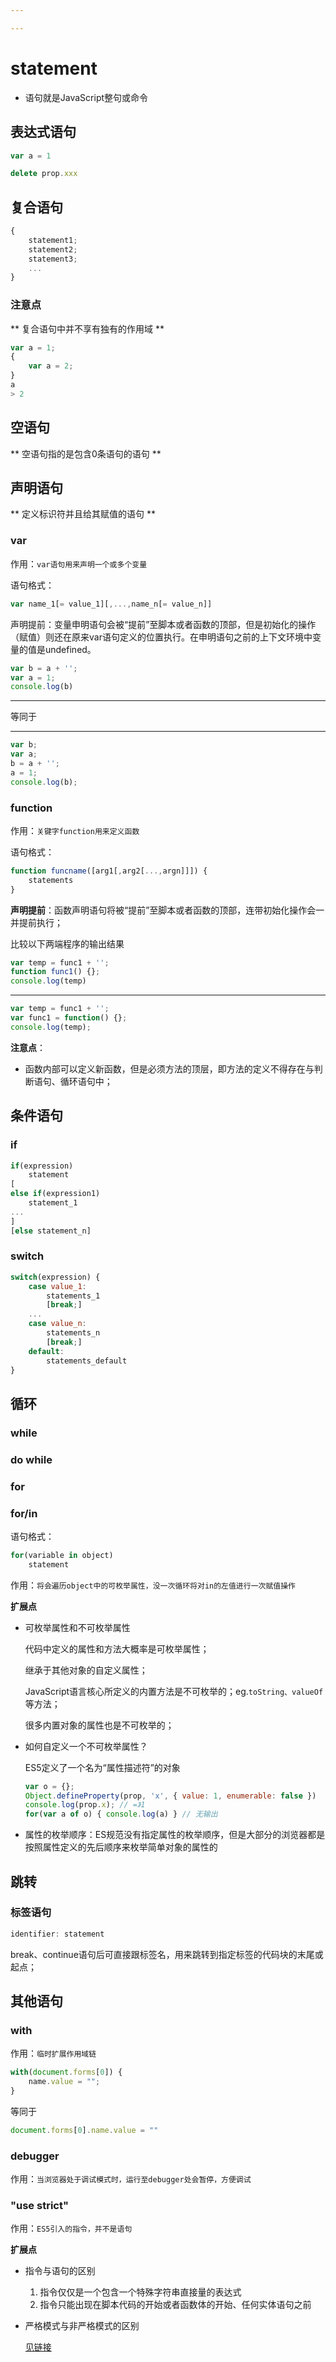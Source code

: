 ```yaml
---

---
```


# statement

* 语句就是JavaScript整句或命令

## 表达式语句

<!--由运算符组成的具有副作用的语句-->

~~~js
var a = 1
~~~

<!--不一定存在左值,由几元运算符决定-->

~~~js
delete prop.xxx
~~~

<!--函数调用从形式上来说是一种表达式，但是我们认为他们也是语句-->

<!--因为函数在调用的时候大概率是产生了副作用-->

## 复合语句

<!--格式-->

~~~js
{
    statement1;
    statement2;
    statement3;
    ...
}
~~~

<!--if循环、for语句等后面常跟复合语句-->

<!--用来表示这些子语句依次执行，并且作为前面语句的后一句语句执行-->

### 注意点

** 复合语句中并不享有独有的作用域 **

~~~js
var a = 1;
{
    var a = 2;
}
a
> 2
~~~

<!--上诉代码中的复合语句中定义的a变量就是全局变量-->

## 空语句

** 空语句指的是包含0条语句的语句 **

## 声明语句

** 定义标识符并且给其赋值的语句 **

### var

作用：`var语句用来声明一个或多个变量`

语句格式：

```js
var name_1[= value_1][,...,name_n[= value_n]]
```

声明提前：变量申明语句会被“提前”至脚本或者函数的顶部，但是初始化的操作（赋值）则还在原来var语句定义的位置执行。在申明语句之前的上下文环境中变量的值是undefined。

```js
var b = a + '';
var a = 1;
console.log(b)
```
------

等同于

----

```js
var b;
var a;
b = a + '';
a = 1;
console.log(b);
```

### function

作用：`关键字function用来定义函数`

语句格式：

```js
function funcname([arg1[,arg2[...,argn]]]) {
    statements
}
```

**声明提前**：函数声明语句将被“提前”至脚本或者函数的顶部，连带初始化操作会一并提前执行；

比较以下两端程序的输出结果

```js
var temp = func1 + '';
function func1() {};
console.log(temp)
```

----

```js
var temp = func1 + '';
var func1 = function() {};
console.log(temp);
```

**注意点**：

* 函数内部可以定义新函数，但是必须方法的顶层，即方法的定义不得存在与判断语句、循环语句中；

## 条件语句

### if

```js
if(expression)
    statement
[
else if(expression1)
    statement_1
...
]
[else statement_n]
```

### switch

```js
switch(expression) {
    case value_1:
        statements_1
        [break;]
    ...
    case value_n:
        statements_n
        [break;]
    default:
        statements_default
}
```

## 循环

### while

### do while

### for

### for/in

语句格式：

```js
for(variable in object)
    statement
```

作用：`将会遍历object中的可枚举属性，没一次循环将对in的左值进行一次赋值操作`

**扩展点**

* 可枚举属性和不可枚举属性

  代码中定义的属性和方法大概率是可枚举属性；

  继承于其他对象的自定义属性；

  JavaScript语言核心所定义的内置方法是不可枚举的；eg.`toString、valueOf`等方法；

  很多内置对象的属性也是不可枚举的；

* 如何自定义一个不可枚举属性？

  ES5定义了一个名为“属性描述符”的对象

  ```js
  var o = {};
  Object.defineProperty(prop, 'x', { value: 1, enumerable: false })
  console.log(prop.x); // =》1
  for(var a of o) { console.log(a) } // 无输出
  ```

* 属性的枚举顺序：ES规范没有指定属性的枚举顺序，但是大部分的浏览器都是按照属性定义的先后顺序来枚举简单对象的属性的

## 跳转

### 标签语句

```js
identifier: statement
```

break、continue语句后可直接跟标签名，用来跳转到指定标签的代码块的末尾或起点；

## 其他语句

### with

作用：`临时扩展作用域链`

```js
with(document.forms[0]) {
    name.value = "";
}
```

等同于

```js
document.forms[0].name.value = ""
```

### debugger

作用：`当浏览器处于调试模式时，运行至debugger处会暂停，方便调试`

### "use strict"

作用：`ES5引入的指令，并不是语句`

**扩展点**

* 指令与语句的区别

  1. 指令仅仅是一个包含一个特殊字符串直接量的表达式
  2. 指令只能出现在脚本代码的开始或者函数体的开始、任何实体语句之前

* 严格模式与非严格模式的区别

  [见链接](https://blog.csdn.net/weiyongliang_813/article/details/50157279)

